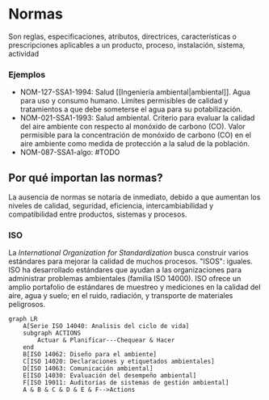# Normas
Son reglas, especificaciones, atributos, directrices, características o prescripciones aplicables a un producto, proceso, instalación, sistema, actividad

### Ejemplos
- NOM-127-SSA1-1994: Salud [[Ingeniería ambiental|ambiental]]. Agua para uso y consumo humano. Límites permisibles de calidad y tratamientos a que debe someterse el agua para su potabilización.
- NOM-021-SSA1-1993: Salud ambiental. Criterio para evaluar la calidad del aire ambiente con respecto al monóxido de carbono (CO). Valor permisible para la concentración de monóxido de carbono (CO) en el aire ambiente como medida de protección a la salud de la población.
- NOM-087-SSA1-algo: #TODO

## Por qué importan las normas? 
La ausencia de normas se notaría de inmediato, debido a que aumentan los niveles de calidad, seguridad, eficiencia, intercambiabilidad y compatibilidad entre productos, sistemas y procesos. 
### ISO
La *International Organization for Standardization* busca construir varios estándares para mejorar la calidad de muchos procesos. "ISOS": iguales. 
ISO ha desarrollado estándares que ayudan a las organizaciones para administrar problemas ambientales (familia ISO 14000).
ISO ofrece un amplio portafolio de estándares de muestreo y mediciones en la calidad del aire, agua y suelo; en el ruido, radiación, y transporte de materiales peligrosos. 
```mermaid 
graph LR
	A[Serie ISO 14040: Analisis del ciclo de vida]
	subgraph ACTIONS
		Actuar & Planificar---Chequear & Hacer
	end
	B[ISO 14062: Diseño para el ambiente]
	C[ISO 14020: Declaraciones y etiquetados ambientales]
	D[ISO 14063: Comunicación ambiental]
	E[ISO 14030: Evaluación del desempeño ambiental]
	F[ISO 19011: Auditorías de sistemas de gestión ambiental]
	A & B & C & D & E & F-->Actions
	
```
